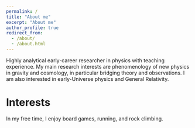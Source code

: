 ```yaml
---
permalink: /
title: "About me"
excerpt: "About me"
author_profile: true
redirect_from: 
  - /about/
  - /about.html
---
```

Highly analytical early-career researcher in physics with teaching experience. My main research interests
are phenomenology of new physics in gravity and cosmology, in particular bridging theory and
observations. I am also interested in early-Universe physics and General Relativity.

Interests
======
In my free time, I enjoy board games, running, and rock climbing.
